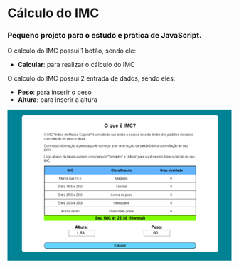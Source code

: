 # Cálculo do IMC

<h3>Pequeno projeto para o estudo e pratica de JavaScript.</h3>

<p>
O calculo do IMC possui 1 botão, sendo ele: </br>
<ul>
    <li><b>Calcular</b>: para realizar o cálculo do IMC</li>
  </ul>
</p>

<p>
O calculo do IMC possui 2 entrada de dados, sendo eles: </br>
<ul>
    <li><b>Peso</b>: para inserir o peso</li>
    <li><b>Altura</b>: para inserir a altura</li>
  </ul>
</p>

![IMC](/readme-assets/imc.png?raw=true "imc")
